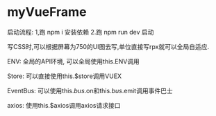 # myVueFrame


启动流程:
1,跑 npm i 安装依赖
2.跑 npm run dev 启动

写CSS时,可以根据屏幕为750的UI图去写,单位直接写rpx就可以全局自适应.


ENV: 全局的API环境, 可以全局使用this.ENV调用

Store: 可以直接使用this.$store调用VUEX

EventBus: 可以使用this.$bus.$on和this.$bus.$emit调用事件巴士

axios: 使用this.$axios调用axios请求接口



